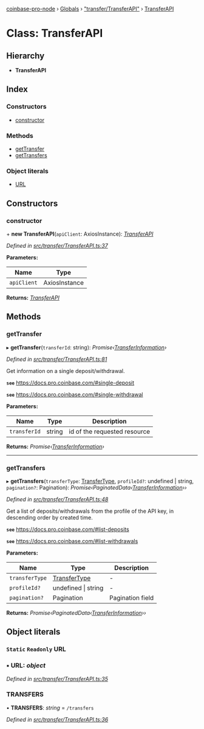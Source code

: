 [coinbase-pro-node](../README.md) › [Globals](../globals.md) › ["transfer/TransferAPI"](../modules/_transfer_transferapi_.md) › [TransferAPI](_transfer_transferapi_.transferapi.md)

# Class: TransferAPI

## Hierarchy

- **TransferAPI**

## Index

### Constructors

- [constructor](_transfer_transferapi_.transferapi.md#constructor)

### Methods

- [getTransfer](_transfer_transferapi_.transferapi.md#gettransfer)
- [getTransfers](_transfer_transferapi_.transferapi.md#gettransfers)

### Object literals

- [URL](_transfer_transferapi_.transferapi.md#static-readonly-url)

## Constructors

### constructor

\+ **new TransferAPI**(`apiClient`: AxiosInstance): _[TransferAPI](_transfer_transferapi_.transferapi.md)_

_Defined in [src/transfer/TransferAPI.ts:37](https://github.com/bennyn/coinbase-pro-node/blob/ea7299d/src/transfer/TransferAPI.ts#L37)_

**Parameters:**

| Name        | Type          |
| ----------- | ------------- |
| `apiClient` | AxiosInstance |

**Returns:** _[TransferAPI](_transfer_transferapi_.transferapi.md)_

## Methods

### getTransfer

▸ **getTransfer**(`transferId`: string): _Promise‹[TransferInformation](../interfaces/_transfer_transferapi_.transferinformation.md)›_

_Defined in [src/transfer/TransferAPI.ts:81](https://github.com/bennyn/coinbase-pro-node/blob/ea7299d/src/transfer/TransferAPI.ts#L81)_

Get information on a single deposit/withdrawal.

**`see`** https://docs.pro.coinbase.com/#single-deposit

**`see`** https://docs.pro.coinbase.com/#single-withdrawal

**Parameters:**

| Name         | Type   | Description                  |
| ------------ | ------ | ---------------------------- |
| `transferId` | string | id of the requested resource |

**Returns:** _Promise‹[TransferInformation](../interfaces/_transfer_transferapi_.transferinformation.md)›_

---

### getTransfers

▸ **getTransfers**(`transferType`: [TransferType](../enums/_transfer_transferapi_.transfertype.md), `profileId?`: undefined | string, `pagination?`: Pagination): _Promise‹PaginatedData‹[TransferInformation](../interfaces/_transfer_transferapi_.transferinformation.md)››_

_Defined in [src/transfer/TransferAPI.ts:48](https://github.com/bennyn/coinbase-pro-node/blob/ea7299d/src/transfer/TransferAPI.ts#L48)_

Get a list of deposits/withdrawals from the profile of the API key, in descending order by created time.

**`see`** https://docs.pro.coinbase.com/#list-deposits

**`see`** https://docs.pro.coinbase.com/#list-withdrawals

**Parameters:**

| Name           | Type                                                            | Description      |
| -------------- | --------------------------------------------------------------- | ---------------- |
| `transferType` | [TransferType](../enums/_transfer_transferapi_.transfertype.md) | -                |
| `profileId?`   | undefined &#124; string                                         | -                |
| `pagination?`  | Pagination                                                      | Pagination field |

**Returns:** _Promise‹PaginatedData‹[TransferInformation](../interfaces/_transfer_transferapi_.transferinformation.md)››_

## Object literals

### `Static` `Readonly` URL

### ▪ **URL**: _object_

_Defined in [src/transfer/TransferAPI.ts:35](https://github.com/bennyn/coinbase-pro-node/blob/ea7299d/src/transfer/TransferAPI.ts#L35)_

### TRANSFERS

• **TRANSFERS**: _string_ = `/transfers`

_Defined in [src/transfer/TransferAPI.ts:36](https://github.com/bennyn/coinbase-pro-node/blob/ea7299d/src/transfer/TransferAPI.ts#L36)_
